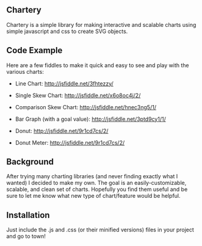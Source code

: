 ## Chartery

Chartery is a simple library for making interactive and scalable charts using simple javascript and css to create SVG objects.

## Code Example

Here are a few fiddles to make it quick and easy to see and play with the various charts:

* Line Chart: <http://jsfiddle.net/3fhtezzy/>

* Single Skew Chart: <http://jsfiddle.net/x6o8oc4j/2/>

* Comparison Skew Chart: <http://jsfiddle.net/hnec3ng5/1/>

* Bar Graph (with a goal value): <http://jsfiddle.net/3ptd9cy1/1/>

* Donut: <http://jsfiddle.net/9r1cd7cs/2/>

* Donut Meter: <http://jsfiddle.net/9r1cd7cs/2/>

## Background

After trying many charting libraries (and never finding exactly what I wanted) I decided to make my own. The goal is an easily-customizable, scalable, and clean set of charts. Hopefully you find them useful and be sure to let me know what new type of chart/feature would be helpful.

## Installation

Just include the .js and .css (or their minified versions) files in your project and go to town!
